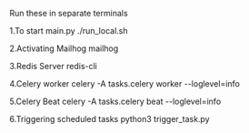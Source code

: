 Run these in separate terminals

1.To start main.py 
./run_local.sh

2.Activating Mailhog
mailhog

3.Redis Server
redis-cli

4.Celery worker
celery -A tasks.celery worker --loglevel=info

5.Celery Beat
celery -A tasks.celery beat --loglevel=info

6.Triggering scheduled tasks
python3 trigger_task.py